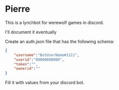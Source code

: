 # Pierre

This is a lynchbot for werewolf games in discord.

I'll document it eventually

Create an auth.json file that has the following schema:

```json
{
    "username":"BotUserName#1111",
    "userid":"00000000000",
    "token":"",
    "ownerid":""
}
```

Fill it with values from your discord bot.